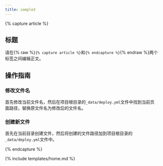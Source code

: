 ```yaml
---
title: sample3
---
```


{% capture article %}

## 标题

请在{% raw %}`{% capture article %}`和`{% endcapture %}`{% endraw %}两个标签之间编辑正文。

## 操作指南

### 修改文件名

首先修改当前文件名，然后在项目根目录的`_data/deploy.yml`文件中找到当前页面路径，替换原文件名为修改后的文件名。

### 创建新文件

首先在当前目录创建文件，然后将创建的文件路径加到项目根目录的`_data/deploy.yml`文件中。

{% endcapture %}

{% include templates/home.md %}
